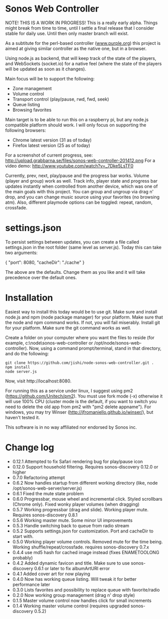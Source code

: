 Sonos Web Controller
====================

NOTE! THIS IS A WORK IN PROGRESS! This is a really early alpha. Things might break from time to time, until I settle a final release that I consider stable for daily use. Until then only master branch will exist.

As a subtitute for the perl-based controller (www.purple.org) this project is aimed at giving similar controller as the native one, but in a browser.

Using node.js as backend, that will keep track of the state of the players, and WebSockets (socket.io) for a native feel (where the state of the players will be updated as soon as it changes).

Main focus will be to support the following:

 * Zone management
 * Volume control
 * Transport control (play/pause, rwd, fwd, seek)
 * Queue listing
 * Browsing favorites

Main target is to be able to run this on a raspberry pi, but any node.js compatible platform should work. I will only focus on supporting the following browsers:

* Chrome latest version (31 as of today)
* Firefox latest version (25 as of today)

For a screenshot of current progress, see: http://upload.grabbarna.se/files/sonos-web-controller-201412.png
For a video demo: http://www.youtube.com/watch?v=_7Dke5LsTF0

Currently, prev, next, play/pause and the progress bar works. Volume (player and group) work as well. Track info, player state and progress bar updates instantly when controlled from another device, which was one of the main goals with this project. You can group and ungroup via drag n' drop, and you can change music source using your favorites (no browsing atm). Also, different playmode options can be toggled: repeat, random, crossfade.

settings.json
=============

To persist settings between updates, you can create a file called settings.json in the root folder (same level as server.js). Today this can take two arguments:

{
	"port": 8080,
	"cacheDir": "./cache"
}

The above are the defaults. Change them as you like and it will take precedence over the default ones.

Installation
============

Easiest way to install this today would be to use git. Make sure and install node.js and npm (node package manager) for your platform. Make sure that the node and npm command works. If not, you will fail miserably. Install git for your platform. Make sure the git command works as well.

Create a folder on your computer where you want the files to reside (for example, c:\node\sonos-web-controller or /opt/node/sonos-web-controller). Now, using a command prompt/terminal, stand in that directory, and do the following:

	git clone https://github.com/jishi/node-sonos-web-controller.git .
	npm install
	node server.js

Now, visit http://localhost:8080.

For running this as a service under linux, I suggest using pm2 (https://github.com/Unitech/pm2). You must use fork mode (-x) otherwise it will use 100% CPU (cluster mode is the default, if you want to switch you need to delete the old app from pm2 with "pm2 delete appname"). For windows, you may try Winser (http://jfromaniello.github.io/winser/), but haven't tested it.



This software is in no way affiliated nor endorsed by Sonos inc.

Change log
==========

 * 0.12.1 Attempted to fix Safari rendering bug for play/pause icon
 * 0.12.0 Support household filtering. Requires sonos-discovery 0.12.0 or higher
 * 0.7.0 Refactoring attempt
 * 0.6.2 Now handles startup from different working directory (like, node /opt/sonos-web-server/server.js)
 * 0.6.1 Fixed the mute state problem
 * 0.6.0 Progressbar, mouse wheel and incremental click. Styled scrollbars (Chrome only). Fixed wonky player volumes (when dragging)
 * 0.5.7 Working progressbar (drag and slide). Working player mute. Requires sonos-discovery 0.8.1
 * 0.5.6 Working master mute. Some minor UI improvements
 * 0.5.3 Handle switching back to queue from radio stream
 * 0.5.2 Supports settings.json for customization. Port and cacheDir to start with.
 * 0.5.0 Working player volume controls. Removed mute for the time being. Working shuffle/repeat/crossfade. requires sonos-discovery 0.7.x
 * 0.4.4 use md5 hash for cached image instead (fixes ENAMETOOLONG probably)
 * 0.4.2 Added dynamic favicon and title. Make sure to use sonos-discovery 0.6.1 or later to fix albumArtURI error
 * 0.4.1 Added cover art for now playing
 * 0.4.0 Now has working queue listing. Will tweak it for better performance later
 * 0.3.0 Lists favorites and possibility to replace queue with favorite/radio
 * 0.2.0 Now working group management (drag n' drop style)
 * 0.1.5 Master volume control now handles click for small increments
 * 0.1.4 Working master volume control (requires upgraded sonos-discovery 0.5.2)
